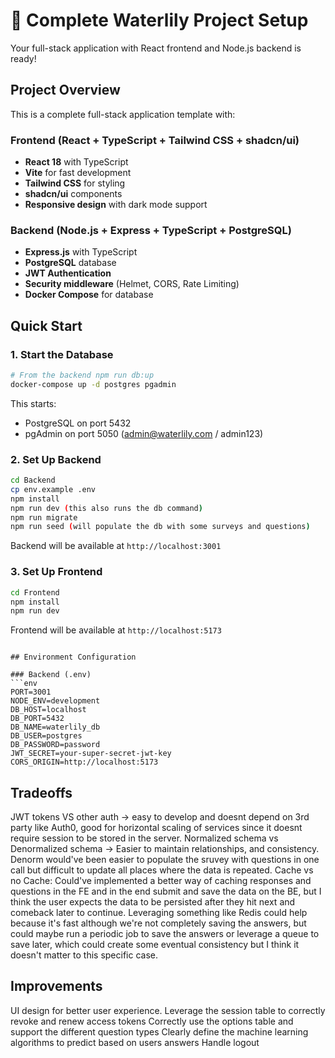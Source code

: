 # 🎉 Complete Waterlily Project Setup

Your full-stack application with React frontend and Node.js backend is ready!

## Project Overview

This is a complete full-stack application template with:

### Frontend (React + TypeScript + Tailwind CSS + shadcn/ui)
- **React 18** with TypeScript
- **Vite** for fast development
- **Tailwind CSS** for styling
- **shadcn/ui** components
- **Responsive design** with dark mode support

### Backend (Node.js + Express + TypeScript + PostgreSQL)
- **Express.js** with TypeScript
- **PostgreSQL** database
- **JWT Authentication**
- **Security middleware** (Helmet, CORS, Rate Limiting)
- **Docker Compose** for database

## Quick Start

### 1. Start the Database

```bash
# From the backend npm run db:up
docker-compose up -d postgres pgadmin
```

This starts:
- PostgreSQL on port 5432
- pgAdmin on port 5050 (admin@waterlily.com / admin123)

### 2. Set Up Backend

```bash
cd Backend
cp env.example .env
npm install
npm run dev (this also runs the db command)
npm run migrate
npm run seed (will populate the db with some surveys and questions)
```

Backend will be available at `http://localhost:3001`

### 3. Set Up Frontend

```bash
cd Frontend
npm install
npm run dev
```

Frontend will be available at `http://localhost:5173`

```

## Environment Configuration

### Backend (.env)
```env
PORT=3001
NODE_ENV=development
DB_HOST=localhost
DB_PORT=5432
DB_NAME=waterlily_db
DB_USER=postgres
DB_PASSWORD=password
JWT_SECRET=your-super-secret-jwt-key
CORS_ORIGIN=http://localhost:5173
```

## Tradeoffs

JWT tokens VS other auth -> easy to develop and doesnt depend on 3rd party like Auth0, good for horizontal scaling of services since it doesnt
require session to be stored in the server.
Normalized schema vs Denormalized schema -> Easier to maintain relationships, and consistency. Denorm would've been easier to populate the sruvey with questions in one call but difficult to update all places where the data is repeated.
Cache vs no Cache: Could've implemented a better way of caching responses and questions in the FE and in the end submit and save the data on the BE, but I think the user expects the data to be persisted after they hit next and comeback later to continue. Leveraging something like Redis could help because it's fast although we're not completely saving the answers, but could maybe run a periodic job to save the answers or leverage a queue to save later, which could create some eventual consistency but I think it doesn't matter to this specific case.

## Improvements
UI design for better user experience.
Leverage the session table to correctly revoke and renew access tokens
Correctly use the options table and support the different question types
Clearly define the machine learning algorithms to predict based on users answers
Handle logout




